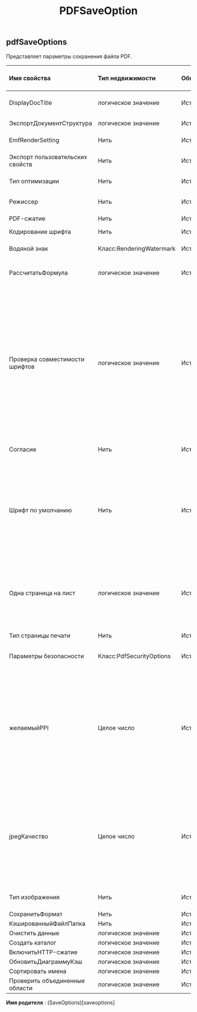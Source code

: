 ﻿---
title: PDFSaveOption
second_title: Aspose.Cells Cloud Documen
type: docs
url: /ru/specification/model/pdfsaveoptions/
description: "Aspose.Cells Спецификация облачной модели: PdfSaveOptions. Легко обрабатывайте Excel и другие документы электронных таблиц с помощью таких функций, как открытие, создание, редактирование, разделение, слияние, сравнение и преобразование."
weight: 50
---
## **pdfSaveOptions**

 Представляет параметры сохранения файла PDF.

| Имя свойства| Тип недвижимости| Обнуляемый| Только чтение| Значение по умолчанию| Описание|
|:- |:- |:- |:- |:- |:- |
| DisplayDocTitle| логическое значение| Истинный| ЛОЖЬ|| Указывает, должен ли заголовок окна отображать заголовок документа.|
| ЭкспортДокументСтруктура| логическое значение| Истинный| ЛОЖЬ|| Указывает, экспортировать ли структуру документа.|
| EmfRenderSetting| Нить| Истинный| ЛОЖЬ|| Настройка рендеринга метафайла Emf.|
| Экспорт пользовательских свойств| Нить| Истинный| ЛОЖЬ|| Указывает способ экспорта CustomDocumentPropertyCollection в файл PDF.|
| Тип оптимизации| Нить| Истинный| ЛОЖЬ|| Получает и устанавливает тип оптимизации PDF.|
| Режиссер| Нить| Истинный| ЛОЖЬ|| Получает и устанавливает производителя созданного PDF-документа.|
| PDF-сжатие| Нить| Истинный| ЛОЖЬ||Укажите алгоритм сжатия.|
| Кодирование шрифта| Нить| Истинный| ЛОЖЬ|| Получает или задает кодировку встроенного шрифта в PDF.|
| Водяной знак| Класс:RenderingWatermark| Истинный| ЛОЖЬ|| Получает или задает водяной знак для вывода.|
| РассчитатьФормула| логическое значение| Истинный| ЛОЖЬ|| Указывает, нужно ли вычислять формулы перед сохранением файла PDF. Значение по умолчанию — false.|
| Проверка совместимости шрифтов| логическое значение| Истинный| ЛОЖЬ|| Указывает, проверяется ли совместимость шрифтов для каждого символа в тексте. Значение по умолчанию верно. Отключение этого свойства может повысить производительность. Но если для его визуализации нельзя использовать шрифт по умолчанию или указанный шрифт текста/символа, в сгенерированном PDF-файле могут появиться нечитаемые символы (например, блоки). В такой ситуации пользователю следует оставить для этого свойства значение true, чтобы вместо него можно было искать альтернативный шрифт и использовать его для отображения текста;|
| Согласие| Нить| Истинный| ЛОЖЬ|| Книга преобразуется в PDF в соответствии с PdfCompliance в этом свойстве.|
| Шрифт по умолчанию| Нить| Истинный| ЛОЖЬ||Если символы в Excel имеют кодировку Unicode и не имеют правильного шрифта в стиле ячейки, они могут отображаться как блок в PDF-файле, изображении. Установите DefaultFont, например MingLiu или MS Gothic, чтобы отобразить эти символы. Если это свойство не установлено, Aspose.Cells будет использовать системный шрифт по умолчанию для отображения этих символов Юникода.|
| Одна страница на лист| логическое значение| Истинный| ЛОЖЬ|| Если OnePagePerSheet имеет значение true , все содержимое одного листа в результате будет выведено только на одну страницу. Размер бумаги в настройках страницы будет недействительным, а другие настройки страницы все равно вступят в силу.|
| Тип страницы печати| Нить| Истинный| ЛОЖЬ|| Указывает, какие страницы не будут распечатаны.|
| Параметры безопасности| Класс:PdfSecurityOptions| Истинный| ЛОЖЬ|| Установите эти параметры, если в результате xls2pdf требуется безопасность.|
| желаемыйPPI| Целое число| Истинный| ЛОЖЬ||Установите желаемое значение PPI (пикселей на дюйм) для изображений с повторной выборкой и качество JPEG. Все изображения будут преобразованы в JPEG с указанными настройками качества, а изображения, разрешение которых превышает указанное значение PPI (пикселей на дюйм), будут подвергнуты повторной выборке. Желаемое количество пикселей на дюйм. 220 высокое качество. 150 качество экрана. 96 качество электронной почты.|
| jpegКачество| Целое число| Истинный| ЛОЖЬ|| Установите желаемое значение PPI (пикселей на дюйм) для изображений с повторной выборкой и качество JPEG. Все изображения будут преобразованы в JPEG с указанными настройками качества, а изображения, разрешение которых превышает указанное значение PPI (пикселей на дюйм), будут подвергнуты повторной выборке. 0–100% JPEG качество.|
| Тип изображения| Нить| Истинный| ЛОЖЬ|| Представляет тип изображения при преобразовании диаграммы и фигуры.|
| СохранитьФормат| Нить| Истинный| ЛОЖЬ|||
| КэшированныйФайлПапка| Нить| Истинный| ЛОЖЬ|||
| Очистить данные| логическое значение| Истинный| ЛОЖЬ|||
| Создать каталог| логическое значение| Истинный| ЛОЖЬ|||
| ВключитьHTTP-сжатие| логическое значение| Истинный| ЛОЖЬ|||
| ОбновитьДиаграммуКэш| логическое значение| Истинный| ЛОЖЬ|||
|Сортировать имена| логическое значение| Истинный| ЛОЖЬ|||
| Проверить объединенные области| логическое значение| Истинный| ЛОЖЬ|||

**Имя родителя** : (SaveOptions)[saveoptions]
